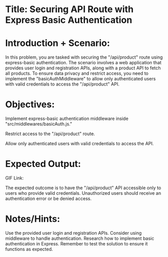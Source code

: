 # Title: Securing API Route with Express Basic Authentication

# Introduction + Scenario:

In this problem, you are tasked with securing the "/api/product" route using express-basic authentication. The scenario involves a web application that provides user login and registration APIs, along with a product API to fetch all products. To ensure data privacy and restrict access, you need to implement the "basicAuthMiddleware" to allow only authenticated users with valid credentials to access the "/api/product" API.

# Objectives:

Implement express-basic authentication middleware inside "src/middlewares/basicAuth.js."

Restrict access to the "/api/product" route.

Allow only authenticated users with valid credentials to access the API.

# Expected Output:

GIF Link:

The expected outcome is to have the "/api/product" API accessible only to users who provide valid credentials. Unauthorized users should receive an authentication error or be denied access.

# Notes/Hints:

Use the provided user login and registration APIs.
Consider using middleware to handle authentication.
Research how to implement basic authentication in Express.
Remember to test the solution to ensure it functions as expected.
